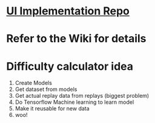 # [UI Implementation Repo](https://github.com/Eve-ning/osutools_ui)

# Refer to the Wiki for details

# Difficulty calculator idea

1) Create Models
2) Get dataset from models
3) Get actual replay data from replays (biggest problem)
4) Do Tensorflow Machine learning to learn model
5) Make it reusable for new data
6) woo!
